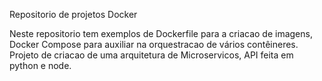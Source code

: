 Repositorio de projetos Docker

Neste repositorio tem exemplos de Dockerfile para a criacao de imagens, Docker Compose para auxiliar na orquestracao de vários contêineres.<br>
Projeto de criacao de uma arquitetura de Microservicos, API feita em python e node.



